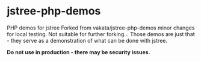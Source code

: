 # jstree-php-demos
PHP demos for jstree
Forked from vakata/jstree-php-demos
minor changes for local testing. Not suitable for further forking...
Those demos are just that - they serve as a demonstration of what can be done with jstree.

**Do not use in production - there may be security issues.**
